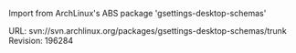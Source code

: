Import from ArchLinux's ABS package 'gsettings-desktop-schemas'

URL: svn://svn.archlinux.org/packages/gsettings-desktop-schemas/trunk
Revision: 196284

